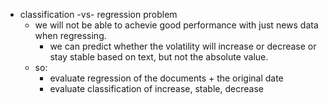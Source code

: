 - classification -vs- regression problem
    - we will not be able to achevie good performance with just news data when regressing.
        - we can predict whether the volatility will increase or decrease or stay stable based on text, but not the absolute value.
    - so:
        - evaluate regression of the documents + the original date
        - evaluate classification of increase, stable, decrease
